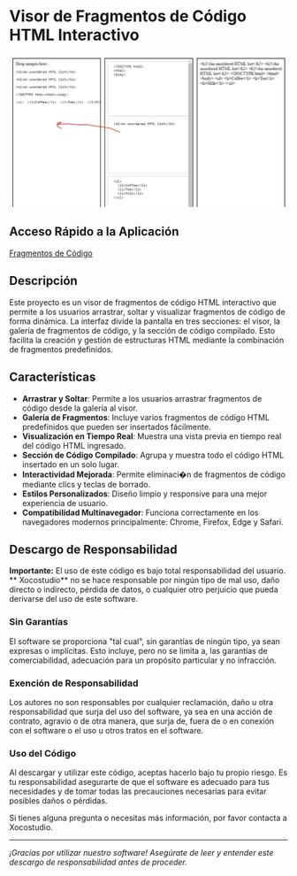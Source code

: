 # Visor de Fragmentos de Código HTML Interactivo

![Fragmentos de Código](CapturaCode.JPG)


## Acceso Rápido a la Aplicación
[Fragmentos de Código](https://xococode.github.io/Arrastables.github.io/)

## Descripción
Este proyecto es un visor de fragmentos de código HTML interactivo que permite a los usuarios arrastrar, soltar y visualizar fragmentos de código de forma dinámica. La interfaz divide la pantalla en tres secciones: el visor, la galería de fragmentos de código, y la sección de código compilado. Esto facilita la creación y gestión de estructuras HTML mediante la combinación de fragmentos predefinidos.

## Características

- **Arrastrar y Soltar**: Permite a los usuarios arrastrar fragmentos de código desde la galería al visor.
- **Galería de Fragmentos**: Incluye varios fragmentos de código HTML predefinidos que pueden ser insertados fácilmente.
- **Visualización en Tiempo Real**: Muestra una vista previa en tiempo real del código HTML ingresado.
- **Sección de Código Compilado**: Agrupa y muestra todo el código HTML insertado en un solo lugar.
- **Interactividad Mejorada**: Permite eliminaci�n de fragmentos de código mediante clics y teclas de borrado.
- **Estilos Personalizados**: Diseño limpio y responsive para una mejor experiencia de usuario.
- **Compatibilidad Multinavegador**: Funciona correctamente en los navegadores modernos principalmente: Chrome, Firefox, Edge y Safari.



## Descargo de Responsabilidad

**Importante:** El uso de este código es bajo total responsabilidad del usuario. ** Xocostudio** no se hace responsable por ningún tipo de mal uso, daño directo o indirecto, pérdida de datos, o cualquier otro perjuicio que pueda derivarse del uso de este software.

### Sin Garantías

El software se proporciona "tal cual", sin garantías de ningún tipo, ya sean expresas o implícitas. Esto incluye, pero no se limita a, las garantías de comerciabilidad, adecuación para un propósito particular y no infracción.

### Exención de Responsabilidad

Los autores no son responsables por cualquier reclamación, daño u otra responsabilidad que surja del uso del software, ya sea en una acción de contrato, agravio o de otra manera, que surja de, fuera de o en conexión con el software o el uso u otros tratos en el software.

### Uso del Código

Al descargar y utilizar este código, aceptas hacerlo bajo tu propio riesgo. Es tu responsabilidad asegurarte de que el software es adecuado para tus necesidades y de tomar todas las precauciones necesarias para evitar posibles daños o pérdidas.



Si tienes alguna pregunta o necesitas más información, por favor contacta a Xocostudio.

---

*¡Gracias por utilizar nuestro software! Asegúrate de leer y entender este descargo de responsabilidad antes de proceder.*


